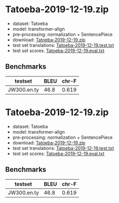 # Tatoeba-2019-12-19.zip

* dataset: Tatoeba
* model: transformer-align
* pre-processing: normalization + SentencePiece
* download: [Tatoeba-2019-12-19.zip](https://object.pouta.csc.fi/OPUS-MT-dev/en-ty/Tatoeba-2019-12-19.zip)
* test set translations: [Tatoeba-2019-12-19.test.txt](https://object.pouta.csc.fi/OPUS-MT-dev/en-ty/Tatoeba-2019-12-19.test.txt)
* test set scores: [Tatoeba-2019-12-19.eval.txt](https://object.pouta.csc.fi/OPUS-MT-dev/en-ty/Tatoeba-2019-12-19.eval.txt)

## Benchmarks

| testset               | BLEU  | chr-F |
|-----------------------|-------|-------|
| JW300.en.ty 	| 46.8 	| 0.619 |

# Tatoeba-2019-12-19.zip

* dataset: Tatoeba
* model: transformer-align
* pre-processing: normalization + SentencePiece
* download: [Tatoeba-2019-12-19.zip](https://object.pouta.csc.fi/OPUS-MT-dev/en-ty/Tatoeba-2019-12-19.zip)
* test set translations: [Tatoeba-2019-12-19.test.txt](https://object.pouta.csc.fi/OPUS-MT-dev/en-ty/Tatoeba-2019-12-19.test.txt)
* test set scores: [Tatoeba-2019-12-19.eval.txt](https://object.pouta.csc.fi/OPUS-MT-dev/en-ty/Tatoeba-2019-12-19.eval.txt)

## Benchmarks

| testset               | BLEU  | chr-F |
|-----------------------|-------|-------|
| JW300.en.ty 	| 46.8 	| 0.619 |

